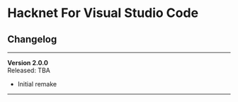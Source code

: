 # Hacknet For Visual Studio Code
## Changelog

---

**Version 2.0.0**  
Released: TBA

- Initial remake

---